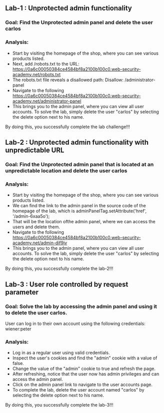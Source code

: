 
## Lab-1 : Unprotected admin functionality

### Goal: Find the Unprotected admin panel and delete the user carlos

### Analysis: 

- Start by visiting the homepage of the shop, where you can see various products listed.
- Next, add /robots.txt to the URL: https://0a6c00050384ce4584bf8a2100b100c0.web-security-academy.net/robots.txt
- The robots.txt file reveals a disallowed path: Disallow: /administrator-panel
- Navigate to the following https://0a6c00050384ce4584bf8a2100b100c0.web-security-academy.net/administrator-panel
- This brings you to the admin panel, where you can view all user accounts. To solve the lab, simply delete the user "carlos" by selecting the delete option next to his name.

By doing this, you successfully complete the lab challenge!!!

## Lab-2 : Unprotected admin functionality with unpredictable URL

### Goal: Find the Unprotected admin panel that is located at an unpredictable location and delete the user carlos

### Analysis: 

- Start by visiting the homepage of the shop, where you can see various products listed.
- We can find the link to the admin panel in the source code of the homepage of the lab, which is adminPanelTag.setAttribute('href', '/admin-6xaa5o');
- That will be the location ofthe admin panel, where we can access the users and delete them.
- Navigate to the following https://0a6c00050384ce4584bf8a2100b100c0.web-security-academy.net/admin-dif9jv
- This brings you to the admin panel, where you can view all user accounts. To solve the lab, simply delete the user "carlos" by selecting the delete option next to his name. 

By doing this, you successfully complete the lab-2!!!

## Lab-3 : User role controlled by request parameter

### Goal: Solve the lab by accessing the admin panel and using it to delete the user carlos.
User can log in to their own account using the following credentials: wiener:peter

### Analysis: 

- Log in as a regular user using valid credentials.
- Inspect the user's cookies and find the "admin" cookie with a value of false.
- Change the value of the "admin" cookie to true and refresh the page.
- After refreshing, notice that the user now has admin privileges and can access the admin panel.
- Click on the admin panel link to navigate to the user accounts page.
- To complete the lab, delete the user account named "carlos" by selecting the delete option next to his name.

By doing this, you successfully complete the lab-3!!!





